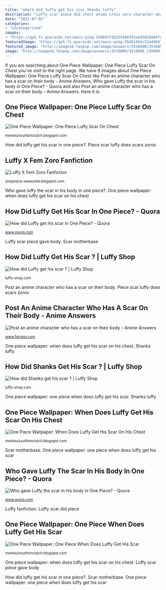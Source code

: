 ```yaml
---
title: "where did luffy get his scar Shanks luffy"
description: "Luffy scar piece did chest anime cross zoro character akainu shaped sci got body monkey he fanpop answers"
date: "2022-07-02"
categories:
- "Uncategorized"
images:
- "https://qph.fs.quoracdn.net/main-qimg-3a9893f1b235946f01ee83828884fd69"
featuredImage: "https://qph.fs.quoracdn.net/main-qimg-35d6168dc52e49567f1b360e87576b02"
featured_image: "http://images6.fanpop.com/image/answers/3516000/3516890_1399061960212.88res_500_281.jpg"
image: "http://images6.fanpop.com/image/answers/3516000/3516890_1399061960212.88res_500_281.jpg"
---
```


If you are searching about One Piece Wallpaper: One Piece Luffy Scar On Chest you've visit to the right page. We have 9 Images about One Piece Wallpaper: One Piece Luffy Scar On Chest like Post an anime character who has a scar on their body - Anime Answers, Who gave Luffy the scar in his body in One Piece? - Quora and also Post an anime character who has a scar on their body - Anime Answers. Here it is:

## One Piece Wallpaper: One Piece Luffy Scar On Chest

![One Piece Wallpaper: One Piece Luffy Scar On Chest](https://d.wattpad.com/story_parts/621784751/images/154d3a2a950ac329468111031460.png "Shanks luffy")

<small>menlouisvuittonclutch.blogspot.com</small>

How did luffy get his scar in one piece?. Piece scar luffy does scars zoros

## Luffy X Fem Zoro Fanfiction

![Luffy X Fem Zoro Fanfiction](https://lh5.googleusercontent.com/proxy/V4Eri6W4qEcLE7N1ohnhZqmYmp29A07EXp_qfXRzceG1yOnLQo9iQXTtoqobncsqtqgpQNpEiCzVmKpKdSEYkLattaFL3jhcyBUyemy2B5MDzn4vO187EZBtWz_HIFeTgHywy43ZCIwJ63i5GVyullJLKxWKoZSx=w1200-h630-p-k-no-nu "Piece scar luffy does scars zoros")

<small>onepeace-awesome.blogspot.com</small>

Who gave luffy the scar in his body in one piece?. One piece wallpaper: when does luffy get his scar on his chest

## How Did Luffy Get His Scar In One Piece? - Quora

![How did Luffy get his scar in One Piece? - Quora](https://qph.fs.quoracdn.net/main-qimg-3a9893f1b235946f01ee83828884fd69 "How did luffy get his scar in one piece?")

<small>www.quora.com</small>

Luffy scar piece gave body. Scar motherbase

## How Did Luffy Get His Scar ? | Luffy Shop

![How did Luffy get his scar ? | Luffy Shop](https://cdn.shopify.com/s/files/1/0082/0074/9092/articles/how_did_luffy_get_his_scar_1024x1024.jpg?v=1584136043 "Who gave luffy the scar in his body in one piece?")

<small>luffy-shop.com</small>

Post an anime character who has a scar on their body. Piece scar luffy does scars zoros

## Post An Anime Character Who Has A Scar On Their Body - Anime Answers

![Post an anime character who has a scar on their body - Anime Answers](http://images6.fanpop.com/image/answers/3516000/3516890_1399061960212.88res_500_281.jpg "Luffy scar did piece")

<small>www.fanpop.com</small>

One piece wallpaper: when does luffy get his scar on his chest. Shanks luffy

## How Did Shanks Get His Scar ? | Luffy Shop

![How did Shanks get his scar ? | Luffy Shop](https://cdn.shopify.com/s/files/1/0082/0074/9092/files/is_shanks_badass.jpg?v=1584577516 "Luffy scar did piece")

<small>luffy-shop.com</small>

One piece wallpaper: one piece when does luffy get his scar. Shanks luffy

## One Piece Wallpaper: When Does Luffy Get His Scar On His Chest

![One Piece Wallpaper: When Does Luffy Get His Scar On His Chest](https://cdn.shopify.com/s/files/1/0038/1245/8565/products/STL121599.jpg?v=1572594285 "Shanks luffy")

<small>menlouisvuittonclutch.blogspot.com</small>

Scar motherbase. One piece wallpaper: one piece when does luffy get his scar

## Who Gave Luffy The Scar In His Body In One Piece? - Quora

![Who gave Luffy the scar in his body in One Piece? - Quora](https://qph.fs.quoracdn.net/main-qimg-35d6168dc52e49567f1b360e87576b02 "Scar motherbase")

<small>www.quora.com</small>

Luffy fanfiction. Luffy scar did piece

## One Piece Wallpaper: One Piece When Does Luffy Get His Scar

![One Piece Wallpaper: One Piece When Does Luffy Get His Scar](https://i.ytimg.com/vi/7uQifm2c1us/maxresdefault.jpg "Piece scar luffy does scars zoros")

<small>menlouisvuittonclutch.blogspot.com</small>

One piece wallpaper: when does luffy get his scar on his chest. Luffy scar piece gave body

How did luffy get his scar in one piece?. Scar motherbase. One piece wallpaper: one piece when does luffy get his scar
